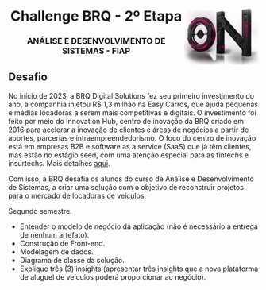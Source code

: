 <div align="center">
<a href="https://github.com/monicaquintal" target="_blank"><img align="right" width="150px" src="https://github.com/monicaquintal/fintech/blob/main/assets/imagens-fase01/on.png?raw=true" /></a>
<h1>Challenge BRQ - 2º Etapa</h1>
<h3>ANÁLISE E DESENVOLVIMENTO DE SISTEMAS - FIAP</h3>
</div>

## Desafio

No início de 2023, a BRQ Digital Solutions fez seu primeiro investimento do ano, a companhia injetou R$ 1,3 milhão na Easy Carros, que ajuda pequenas e médias locadoras a serem mais competitivas e digitais. O investimento foi feito por meio do Innovation Hub, centro de inovação da BRQ criado em 2016 para acelerar a inovação de clientes e áreas de negócios a partir de aportes, parcerias e intraempreendedorismo. O foco do centro de inovação está em empresas B2B e software as a service (SaaS) que já têm clientes, mas estão no estágio seed, com uma atenção especial para as fintechs e insurtechs. Mais detalhes [aqui](https://startups.com.br/noticias/brq-investe-r-13-mi-em-plataforma-para-locadoras-de-carros/).
<br>

Com isso, a BRQ desafia os alunos do curso de Análise e Desenvolvimento de Sistemas, a criar uma solução com o objetivo de reconstruir projetos para o mercado de locadoras de veículos.
<br>

Segundo semestre:

- Entender o modelo de negócio da aplicação (não é necessário a entrega de nenhum artefato).
- Construção de Front-end.
- Modelagem de dados.
- Diagrama de classe da solução.
- Explique três (3) insights (apresentar três insights que a nova plataforma de aluguel de veículos poderá proporcionar ao negócio).